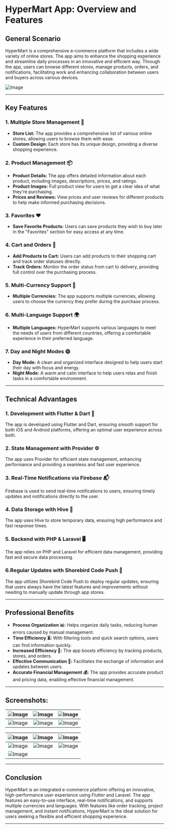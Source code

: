 # HyperMart App: Overview and Features

## General Scenario

HyperMart is a comprehensive e-commerce platform that includes a wide variety of online stores. The app aims to enhance the shopping experience and streamline daily processes in an innovative and efficient way. Through the app, users can browse different stores, manage products, orders, and notifications, facilitating work and enhancing collaboration between users and buyers across various devices.

![Image](https://github.com/user-attachments/assets/0ac4d886-0548-4e29-af0a-8325cf76ce18)

---


## Key Features

### 1. Multiple Store Management 🏪

- **Store List:** The app provides a comprehensive list of various online stores, allowing users to browse them with ease.
- **Custom Design:** Each store has its unique design, providing a diverse shopping experience.

### 2. Product Management 📦

- **Product Details:** The app offers detailed information about each product, including images, descriptions, prices, and ratings.
- **Product Images:** Full product view for users to get a clear idea of what they're purchasing.
- **Prices and Reviews:** View prices and user reviews for different products to help make informed purchasing decisions.

### 3. Favorites ❤️

- **Save Favorite Products:** Users can save products they wish to buy later in the "Favorites" section for easy access at any time.

### 4. Cart and Orders 🛒

- **Add Products to Cart:** Users can add products to their shopping cart and track order statuses directly.
- **Track Orders:** Monitor the order status from cart to delivery, providing full control over the purchasing process.

### 5. Multi-Currency Support 💱

- **Multiple Currencies:** The app supports multiple currencies, allowing users to choose the currency they prefer during the purchase process.

### 6. Multi-Language Support 🌍

- **Multiple Languages:** HyperMart supports various languages to meet the needs of users from different countries, offering a comfortable experience in their preferred language.

### 7. Day and Night Modes 🌞

- **Day Mode:** A clean and organized interface designed to help users start their day with focus and energy.
- **Night Mode:** A warm and calm interface to help users relax and finish tasks in a comfortable environment.

---

## Technical Advantages

### 1. Development with Flutter & Dart 📱

The app is developed using Flutter and Dart, ensuring smooth support for both iOS and Android platforms, offering an optimal user experience across both.

### 2. State Management with Provider ⚙️

The app uses Provider for efficient state management, enhancing performance and providing a seamless and fast user experience.

### 3. Real-Time Notifications via Firebase 📬

Firebase is used to send real-time notifications to users, ensuring timely updates and notifications directly to the user.

### 4. Data Storage with Hive 💾

The app uses Hive to store temporary data, ensuring high performance and fast response times.

### 5. Backend with PHP & Laravel 🖥️

The app relies on PHP and Laravel for efficient data management, providing fast and secure data processing.

### 6.Regular Updates with Shorebird Code Push 🔄
The app utilizes Shorebird Code Push to deploy regular updates, ensuring that users always have the latest features and improvements without needing to manually update through app stores.





---

## Professional Benefits

- **Process Organization 📊:** Helps organize daily tasks, reducing human errors caused by manual management.
- **Time Efficiency ⏳:** With filtering tools and quick search options, users can find information quickly.
- **Increased Efficiency 🚀:** The app boosts efficiency by tracking products, stores, and orders.
- **Effective Communication 💬:** Facilitates the exchange of information and updates between users.
- **Accurate Financial Management 💰:** The app provides accurate product and pricing data, enabling effective financial management.

---

## **Screenshots:**


| ![Image](https://github.com/user-attachments/assets/b372ac2d-6656-44a6-9a27-e660dee461e6) | ![Image](https://github.com/user-attachments/assets/44c5dee3-8f6a-450b-8740-c6d45359872c) | ![Image](https://github.com/user-attachments/assets/149068dc-01a3-415c-b916-698884c6edda) |
|:------------------------:|:------------------------:|:------------------------:|
| ![Image](https://github.com/user-attachments/assets/b8bbf3e0-08e7-4e5c-901f-d14ae2d4e8dc) | ![Image](https://github.com/user-attachments/assets/c2dff30a-662d-47f9-b773-9d197abac4a0) | ![Image](https://github.com/user-attachments/assets/a964d574-1d5c-4173-a732-0f486163c38f) |

| ![Image](https://github.com/user-attachments/assets/fda252af-23ec-4531-aad2-17b49ff52b0b) | ![Image](https://github.com/user-attachments/assets/aceed21c-11c6-43a5-a13d-98c6e15ed61e) | ![Image](https://github.com/user-attachments/assets/1ffba447-5d6c-4d7a-a43b-fd56f548d4d4) |
|:------------------------:|:------------------------:|:------------------------:|
| ![Image](https://github.com/user-attachments/assets/a346ff0b-2822-4c85-9d5f-dde581961e0d) | ![Image](https://github.com/user-attachments/assets/8b8f10fc-75a9-41f8-a3ed-f3836bdb77a6) | ![Image](https://github.com/user-attachments/assets/3a5ea620-fa1c-4b25-b23d-e3c78266c4ae) |
| ![Image](https://github.com/user-attachments/assets/5f72f7b9-cb9a-412d-a480-1ea0f3b5fcf0) |  |  |

---

## Conclusion

HyperMart is an integrated e-commerce platform offering an innovative, high-performance user experience using Flutter and Laravel. The app features an easy-to-use interface, real-time notifications, and supports multiple currencies and languages. With features like order tracking, project management, and instant notifications, HyperMart is the ideal solution for users seeking a flexible and efficient shopping experience.

---


